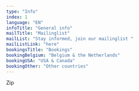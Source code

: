 ```yaml
---
type: "Info"
index: 1
language: "EN"
infoTitle: "General info"
mailTitle: "Mailinglist"
mailList: "Stay informed, join our mailinglist "
mailListLink: "here"
bookingsTitle: "Bookings"
bookingBelgium: "Belgium & the Netherlands"
bookingUSA: "USA & Canada"
bookingOther: "Other countries"
---
```

Zip